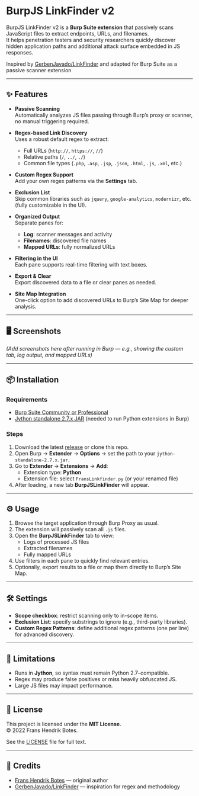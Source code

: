 # BurpJS LinkFinder v2

BurpJS LinkFinder v2 is a **Burp Suite extension** that passively scans JavaScript files to extract endpoints, URLs, and filenames.  
It helps penetration testers and security researchers quickly discover hidden application paths and additional attack surface embedded in JS responses.

Inspired by [GerbenJavado/LinkFinder](https://github.com/GerbenJavado/LinkFinder) and adapted for Burp Suite as a passive scanner extension

---

## ✨ Features

- **Passive Scanning**  
  Automatically analyzes JS files passing through Burp’s proxy or scanner, no manual triggering required.

- **Regex-based Link Discovery**  
  Uses a robust default regex to extract:
  - Full URLs (`http://`, `https://`, `//`)
  - Relative paths (`/`, `../`, `./`)
  - Common file types (`.php`, `.asp`, `.jsp`, `.json`, `.html`, `.js`, `.xml`, etc.)

- **Custom Regex Support**  
  Add your own regex patterns via the **Settings** tab.

- **Exclusion List**  
  Skip common libraries such as `jquery`, `google-analytics`, `modernizr`, etc. (fully customizable in the UI).

- **Organized Output**  
  Separate panes for:
  - **Log**: scanner messages and activity  
  - **Filenames**: discovered file names  
  - **Mapped URLs**: fully normalized URLs

- **Filtering in the UI**  
  Each pane supports real-time filtering with text boxes.

- **Export & Clear**  
  Export discovered data to a file or clear panes as needed.

- **Site Map Integration**  
  One-click option to add discovered URLs to Burp’s Site Map for deeper analysis.

---

## 🖥️ Screenshots

*(Add screenshots here after running in Burp — e.g., showing the custom tab, log output, and mapped URLs)*

---

## 📦 Installation

### Requirements
- [Burp Suite Community or Professional](https://portswigger.net/burp)  
- [Jython standalone 2.7.x JAR](https://www.jython.org/download) (needed to run Python extensions in Burp)  

### Steps
1. Download the latest [release](https://github.com/your-username/JSLinkFinder_Burpv2/releases) or clone this repo.
2. Open Burp → **Extender** → **Options** → set the path to your `jython-standalone-2.7.x.jar`.
3. Go to **Extender** → **Extensions** → **Add**:
   - Extension type: **Python**
   - Extension file: select `FransLinkfinder.py` (or your renamed file)
4. After loading, a new tab **BurpJSLinkFinder** will appear.

---

## ⚙️ Usage

1. Browse the target application through Burp Proxy as usual.
2. The extension will passively scan all `.js` files.
3. Open the **BurpJSLinkFinder** tab to view:
   - Logs of processed JS files
   - Extracted filenames
   - Fully mapped URLs
4. Use filters in each pane to quickly find relevant entries.
5. Optionally, export results to a file or map them directly to Burp’s Site Map.

---

## 🛠️ Settings

- **Scope checkbox**: restrict scanning only to in-scope items.  
- **Exclusion List**: specify substrings to ignore (e.g., third-party libraries).  
- **Custom Regex Patterns**: define additional regex patterns (one per line) for advanced discovery.

---

## 🚧 Limitations

- Runs in **Jython**, so syntax must remain Python 2.7–compatible.
- Regex may produce false positives or miss heavily obfuscated JS.
- Large JS files may impact performance.

---

## 📜 License

This project is licensed under the **MIT License**.  
© 2022 Frans Hendrik Botes.  

See the [LICENSE](LICENSE) file for full text.  

---

## 🙏 Credits

- [Frans Hendrik Botes](https://github.com/InitRoot) — original author  
- [GerbenJavado/LinkFinder](https://github.com/GerbenJavado/LinkFinder) — inspiration for regex and methodology  
